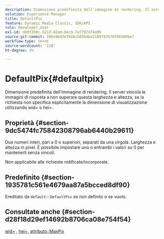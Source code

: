 ```yaml
---
description: Dimensione predefinita dell'immagine di rendering. Il server vincola le immagini di risposta a non superare questa larghezza e altezza, se la richiesta non specifica esplicitamente la dimensione di visualizzazione utilizzando wid= o hei=.
solution: Experience Manager
title: DefaultPix
feature: Dynamic Media Classic, SDK/API
role: Developer,User
exl-id: d60f2b8c-5213-42ad-8ec9-7e7797d74e09
source-git-commit: 206e4643e3926cb85b4be2189743578f88180be7
workflow-type: tm+mt
source-wordcount: '119'
ht-degree: 3%

---
```


# DefaultPix{#defaultpix}

Dimensione predefinita dell&#39;immagine di rendering. Il server vincola le immagini di risposta a non superare questa larghezza e altezza, se la richiesta non specifica esplicitamente la dimensione di visualizzazione utilizzando wid= o hei=.

## Proprietà {#section-9dc5474fc75842308796ab6440b29611}

Due numeri interi, pari a 0 o superiori, separati da una virgola. Larghezza e altezza in pixel. È possibile impostare uno o entrambi i valori su 0 per mantenerli senza vincoli.

Non applicabile alle richieste nidificate/incorporate.

## Predefinito {#section-1935781c561e4679aa87a5bcced8df90}

Ereditato da `default::DefaultPix` se non definito o se vuoto.

## Consultate anche {#section-d28f18d29ef14692b8706ca08e754f54}

[wid=](../../../../../ir-api/http-protocol/image-rendering-api-ref/c-ir-http-protocol-ref/c-ir-http-protocol-command-reference/r-ir-wid.md#reference-b7e691b0624941168c94b2749ae233ec) ,  [hei=](../../../../../ir-api/http-protocol/image-rendering-api-ref/c-ir-http-protocol-ref/c-ir-http-protocol-command-reference/r-ir-hei.md#reference-1c08f60365a94417a39867c09cac5478),  [attributo::MaxPix](../../../../../ir-api/material-cat/image-rendering-api-ref/c-ir-material-catalog/c-ir-attributes-reference/r-ir-maxpix.md#reference-569f186bbc2840a6bd3cffa8ff3e7657)
